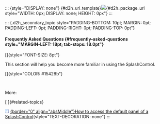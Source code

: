 ::: {style="DISPLAY: none"}
[](ms-xhelp:///?Id=d2h_url_template){#d2h_url_template}![](!package_url!){#d2h_package_url style="WIDTH: 0px; DISPLAY: none; HEIGHT: 0px"}
:::

::: {.d2h_secondary_topic style="PADDING-BOTTOM: 10pt; MARGIN: 0pt; PADDING-LEFT: 0pt; PADDING-RIGHT: 0pt; PADDING-TOP: 0pt"}
#### Frequently Asked Questions {#frequently-asked-questions style="MARGIN-LEFT: 18pt; tab-stops: 18.0pt"}

[]{style="FONT-SIZE: 8pt"} 

This section will help you become more familiar in using the SplashControl.

[]{style="COLOR: #15428b"} 

 

More:

[ ]{#related-topics}

[![](button.gif){border="0" align="absMiddle"}How to access the default panel of a SplashControl](ms-xhelp:///?Id=44cc9919-9c45-4507-84ee-cc31349a6177){style="TEXT-DECORATION: none"}
:::
